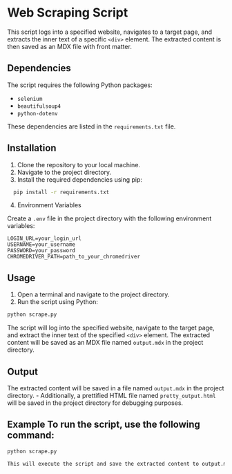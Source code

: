 # Web Scraping Script

This script logs into a specified website, navigates to a target page, and extracts the inner text of a specific `<div>` element. The extracted content is then saved as an MDX file with front matter.

## Dependencies

The script requires the following Python packages:

- `selenium`
- `beautifulsoup4`
- `python-dotenv`

These dependencies are listed in the `requirements.txt` file.

## Installation

1. Clone the repository to your local machine.
2. Navigate to the project directory.
3. Install the required dependencies using pip:

```bash
  pip install -r requirements.txt
```

4. Environment Variables

Create a `.env` file in the project directory with the following environment variables:

```env
LOGIN_URL=your_login_url
USERNAME=your_username
PASSWORD=your_password
CHROMEDRIVER_PATH=path_to_your_chromedriver
```

## Usage

1. Open a terminal and navigate to the project directory.
2. Run the script using Python:

```bash
python scrape.py
```

The script will log into the specified website, navigate to the target page, and extract the inner text of the specified `<div>` element.
The extracted content will be saved as an MDX file named `output.mdx` in the project directory.

## Output

The extracted content will be saved in a file named `output.mdx` in the project directory. - Additionally, a prettified HTML file named `pretty_output.html` will be saved in the project directory for debugging purposes.

## Example To run the script, use the following command:

```bash
python scrape.py

This will execute the script and save the extracted content to output.mdx.
```
